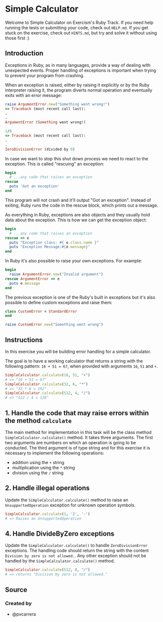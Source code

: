 # Simple Calculator

Welcome to Simple Calculator on Exercism's Ruby Track.
If you need help running the tests or submitting your code, check out `HELP.md`.
If you get stuck on the exercise, check out `HINTS.md`, but try and solve it without using those first :)

## Introduction

Exceptions in Ruby, as in many languages, provide a way of dealing with unexpected events. Proper handling of exceptions is important when trying to prevent your program from crashing.

When an exception is raised, either by raising it explicitly or by the Ruby interpreter raising it, the program diverts normal operation and eventually exits with an error message:

```ruby
raise ArgumentError.new("Something went wrong!")
=> Traceback (most recent call last):
.
.
ArgumentError (Something went wrong!)
```

```ruby
1/0
=> Traceback (most recent call last):
.
.
ZeroDivisionError (divided by 0)
```

In case we want to stop this shut down process we need to react to the exception. This is called "rescuing" an exception:

```ruby
begin
  # ...any code that raises an exception
rescue
  puts 'Got an exception'
end
```

This program will not crash and it'll output "Got an exception". Instead of exiting, Ruby runs the code in the rescue block, which prints out a message.

As everything in Ruby, exceptions are also objects and they usually hold data about the exception. This is how we can get the exception object:

```ruby
begin
  # ...any code that raises an exception
rescue => e
  puts "Exception class: #{ e.class.name }"
  puts "Exception Message:#{e.message}"
end
```

In Ruby it's also possible to raise your own exceptions. For example:

```ruby
begin
  raise ArgumentError.new("Invalid argument")
rescue ArgumentError => e
  puts e.message
end
```

The previous exception is one of the Ruby's built in exceptions but it's also possible to define custom exceptions and raise them:

```ruby
class CustomError < StandardError
end

raise CustomError.new("Something went wrong")
```

## Instructions

In this exercise you will be building error handling for a simple calculator.

The goal is to have a working calculator that returns a string with the following pattern: `16 + 51 = 67`, when provided with arguments `16`, `51` and `+`.

```ruby
SimpleCalculator.calculate(16, 51, "+")
# => "16 + 51 = 67"
SimpleCalculator.calculate(32, 6, "*")
# => "32 * 6 = 192"
SimpleCalculator.calculate(512, 4, "/")
# => "512 / 4 = 128"
```

## 1. Handle the code that may raise errors within the method `calculate`

The main method for implementation in this task will be the class method `SimpleCalculator.calculate()` method. It takes three arguments. The first two arguments are numbers on which an operation is going to be conducted. The third argument is of type string and for this exercise it is necessary to implement the following operations:

- addition using the `+` string
- multiplication using the `*` string
- division using the `/` string

## 2. Handle illegal operations

Update the `SimpleCalculator.calculate()` method to raise an `UnsupportedOperation` exception for unknown operation symbols.

```ruby
SimpleCalculator.calculate(1, '2', '-')
# => Raises an UnsupportedOperation
```

## 4. Handle DivideByZero exceptions

Update the `SimpleCalculator.calculate()` to handle `ZeroDivisionError` exceptions. The handling code should return the string with the content `Division by zero is not allowed.`. Any other exception should not be handled by the `SimpleCalculator.calculate()` method.

```ruby
SimpleCalculator.calculate(512, 0, "/")
# => returns "Division by zero is not allowed."
```

## Source

### Created by

- @pvcarrera